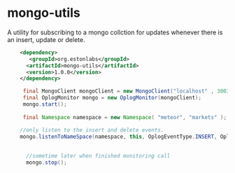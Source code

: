 # mongo-utils

A utility for subscribing to a mongo collction for updates whenever there is an insert, update or delete.


```xml
	<dependency>
	   <groupId>org.estonlabs</groupId>
	  <artifactId>mongo-utils</artifactId>
	  <version>1.0.0</version>
    </dependency>
```



```java
	 final MongoClient mongoClient = new MongoClient("localhost" , 3001 );	
     final OplogMonitor mongo = new OplogMonitor(mongoClient);
     mongo.start();
	
	 final Namespace namespace = new Namespace( "meteor", "markets" );		

	//only listen to the insert and delete events.  
	mongo.listenToNameSpace(namespace, this, OplogEventType.INSERT, OplogEventType.DELETE);
 
 
 	  //sometime later when finished monitoring call
      mongo.stop();
```
